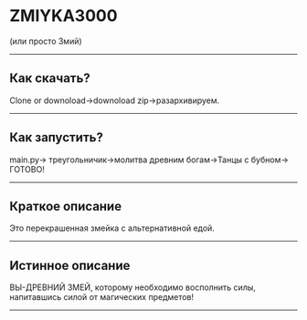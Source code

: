 # ZMIYKA3000
(или просто Змий)
____
Как скачать?
------------
Clone or downoload->downoload zip->разархивируем.
 ____
Как запустить?
----------
main.py-> треугольничик->молитва древним богам->Танцы с бубном-> ГОТОВО!
____
Краткое описание
----------
Это перекрашенная змейка с альтернативной едой.
____
Истинное описание
----------
ВЫ-ДРЕВНИЙ ЗМЕЙ, которому необходимо восполнить силы, напитавшись силой от магических предметов!
____
